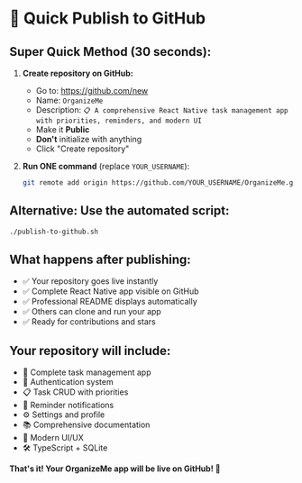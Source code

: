 # 🚀 Quick Publish to GitHub

## Super Quick Method (30 seconds):

1. **Create repository on GitHub:**
   - Go to: https://github.com/new
   - Name: `OrganizeMe`
   - Description: `📋 A comprehensive React Native task management app with priorities, reminders, and modern UI`
   - Make it **Public**
   - **Don't** initialize with anything
   - Click "Create repository"

2. **Run ONE command** (replace `YOUR_USERNAME`):
   ```bash
   git remote add origin https://github.com/YOUR_USERNAME/OrganizeMe.git && git push -u origin main
   ```

## Alternative: Use the automated script:
```bash
./publish-to-github.sh
```

## What happens after publishing:
- ✅ Your repository goes live instantly
- ✅ Complete React Native app visible on GitHub
- ✅ Professional README displays automatically
- ✅ Others can clone and run your app
- ✅ Ready for contributions and stars

## Your repository will include:
- 📱 Complete task management app
- 🔐 Authentication system
- 📋 Task CRUD with priorities
- 🔔 Reminder notifications
- ⚙️ Settings and profile
- 📚 Comprehensive documentation
- 🎨 Modern UI/UX
- 🛠️ TypeScript + SQLite

**That's it! Your OrganizeMe app will be live on GitHub! 🎉**